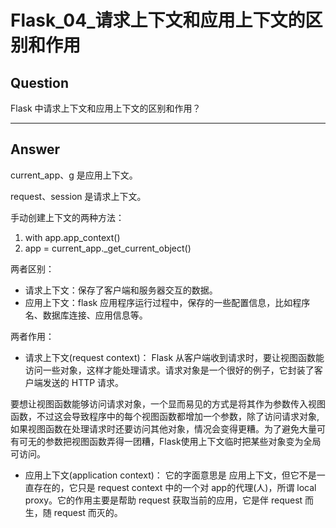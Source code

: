 # Flask_04_请求上下文和应用上下文的区别和作用


## Question
Flask 中请求上下文和应用上下文的区别和作用？

----

## Answer
current_app、g 是应用上下文。

request、session 是请求上下文。

手动创建上下文的两种方法：
1. with app.app_context()
2. app = current_app._get_current_object()

两者区别：
- 请求上下文：保存了客户端和服务器交互的数据。
- 应用上下文：flask 应用程序运行过程中，保存的一些配置信息，比如程序名、数据库连接、应用信息等。

两者作用：
- 请求上下文(request context)：
Flask 从客户端收到请求时，要让视图函数能访问一些对象，这样才能处理请求。请求对象是一个很好的例子，它封装了客户端发送的 HTTP 请求。

要想让视图函数能够访问请求对象，一个显而易见的方式是将其作为参数传入视图函数，不过这会导致程序中的每个视图函数都增加一个参数，除了访问请求对象,如果视图函数在处理请求时还要访问其他对象，情况会变得更糟。为了避免大量可有可无的参数把视图函数弄得一团糟，Flask使用上下文临时把某些对象变为全局可访问。

- 应用上下文(application context)：
它的字面意思是 应用上下文，但它不是一直存在的，它只是 request context 中的一个对 app的代理(人)，所谓 local proxy。它的作用主要是帮助 request 获取当前的应用，它是伴 request 而生，随 request 而灭的。